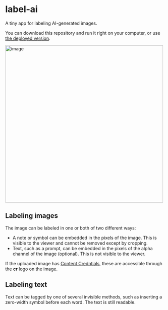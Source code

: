 # label-ai

A tiny app for labeling AI-generated images.

You can download this repository and run it right on your computer, or use [the deployed version](https://equinor.github.io/label-ai/).

<img width="500" alt="image" src="https://github.com/user-attachments/assets/5ac2ad15-4025-4d5b-a687-49963e2b3855" />


## Labeling images

The image can be labeled in one or both of two different ways:

- A note or symbol can be embedded in the pixels of the image. This is visible to the viewer and cannot be removed except by cropping.
- Text, such as a prompt, can be embedded in the pixels of the alpha channel of the image (optional). This is not visible to the viewer.

If the uploaded image has [Content Credntials](https://contentcredentials.org/), these are accessible through the **cr** logo on the image.


## Labeling text

Text can be tagged by one of several invisible methods, such as inserting a zero-width symbol before each word. The text is still readable.
